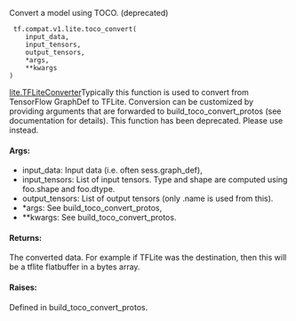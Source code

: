 Convert a model using TOCO. (deprecated)

```
 tf.compat.v1.lite.toco_convert(
    input_data,
    input_tensors,
    output_tensors,
    *args,
    **kwargs
)
```
[lite.TFLiteConverter](https://tensorflow.google.cn/api_docs/python/tf/lite/TFLiteConverter)Typically this function is used to convert from TensorFlow GraphDef to TFLite. Conversion can be customized by providing arguments that are forwarded to build_toco_convert_protos (see documentation for details). This function has been deprecated. Please use  instead.

#### Args:
- input_data: Input data (i.e. often sess.graph_def),
- input_tensors: List of input tensors. Type and shape are computed using foo.shape and foo.dtype.
- output_tensors: List of output tensors (only .name is used from this).
- *args: See build_toco_convert_protos,
- **kwargs: See build_toco_convert_protos.
#### Returns:
The converted data. For example if TFLite was the destination, then this will be a tflite flatbuffer in a bytes array.
#### Raises:
Defined in build_toco_convert_protos.
